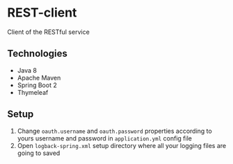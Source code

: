 # REST-client
Client of the RESTful service

## Technologies
* Java 8
* Apache Maven
* Spring Boot 2
* Thymeleaf

## Setup
1. Change `oauth.username` and `oauth.password` properties according to yours username and password in `application.yml` config file
2. Open `logback-spring.xml` setup directory where all your logging files are going to saved